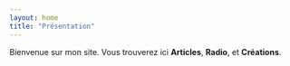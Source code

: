 ```yaml
---
layout: home
title: "Présentation"
---
```


<style>
  /* Hide the top H1 on the homepage only */
  #main > h1 { display: none; }
</style>

Bienvenue sur mon site. Vous trouverez ici **Articles**, **Radio**, et **Créations**.
